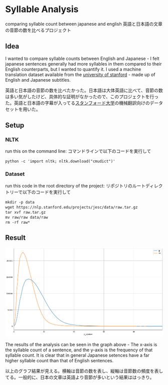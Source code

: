# Syllable Analysis
comparing syllable count between japanese and english
英語と日本語の文章の音節の数を比べるプロジェクト

## Idea

I wanted to compare syllable counts between English and Japanese - I felt japanese sentences generally had more syllables in them compared to their English counterparts, but I wanted to quantify it. I used a machine translation dataset available from the [university of stanford](https://nlp.stanford.edu/projects/jesc/) - made up of English and Japanese subtitles.

英語と日本語の音節の数を比べたかった。日本語は大体英語に比べて、音節の数は多い気がしたけど、具体的な証明がなかったので、このプロジェクトを行った。英語と日本語の字幕が入ってる[スタンフォード大学](https://nlp.stanford.edu/projects/jesc/)の機械翻訳向けのデータセットを用いた。

## Setup

### NLTK

run this on the command line:
コマンドラインで以下のコードを実行して

```
python -c 'import nltk; nltk.download("cmudict")'
```

### Dataset

run this code in the root directory of the project:
リポジトリのルートディレクトリーで以下のコードを実行して


```
mkdir -p data
wget https://nlp.stanford.edu/projects/jesc/data/raw.tar.gz
tar xvf raw.tar.gz
mv raw/raw data/raw
rm -rf raw*
```

## Result

![graph](https://github.com/djentleman/syllable_analysis/blob/master/assets/output.png?raw=true)

The results of the analysis can be seen in the graph above - The x-axis is the syllable count of a sentence, and the y-axis is the frequency of that syllable count. It is clear that in general Japanese setences have a far higher syllable count than that of English sentences.

以上のグラフ結果が見える。横軸は音節の数を表し、縦軸は音節数の頻度を表してる。一般的に、日本の文章は英語より音節が多いという結果ははっきり。
